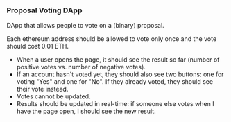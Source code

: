 ### Proposal Voting DApp

DApp that allows people to vote on a (binary) proposal. 

Each ethereum address should be allowed to vote only once and the vote should cost 0.01 ETH.

- When a user opens the page, it should see the result so far (number of positive votes vs. number of negative votes).
- If an account hasn't voted yet, they should also see two buttons: one for voting "Yes" and one for "No". If they already voted, they should see their vote instead. 
- Votes cannot be updated.
- Results should be updated in real-time: if someone else votes when I have the page open, I should see the new result.

